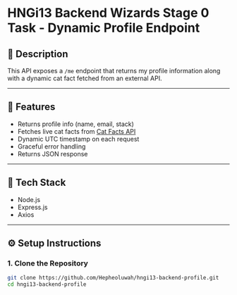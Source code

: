 # HNGi13 Backend Wizards Stage 0 Task - Dynamic Profile Endpoint

## 🧩 Description
This API exposes a `/me` endpoint that returns my profile information along with a dynamic cat fact fetched from an external API.

---

## 🚀 Features
- Returns profile info (name, email, stack)
- Fetches live cat facts from [Cat Facts API](https://catfact.ninja/fact)
- Dynamic UTC timestamp on each request
- Graceful error handling
- Returns JSON response

---

## 🧰 Tech Stack
- Node.js
- Express.js
- Axios

---

## ⚙️ Setup Instructions

### 1. Clone the Repository
```bash
git clone https://github.com/Hepheoluwah/hngi13-backend-profile.git
cd hngi13-backend-profile
